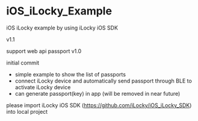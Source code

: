 # iOS_iLocky_Example
iOS iLocky example by using iLocky iOS SDK

v1.1

support web api passport
v1.0

initial commit
* simple example to show the list of passports
* connect iLocky device and automatically send passport through BLE to activate iLocky device
* can generate passport(key) in app (will be removed in near future)

please import iLocky iOS SDK (https://github.com/iLocky/iOS_iLocky_SDK) into local project 
